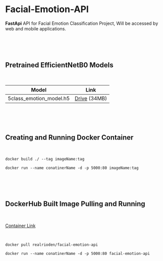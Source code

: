 # Facial-Emotion-API
<b>FastApi</b> API for Facial Emotion Classification Project, Will be accessed by web and mobile applications.

<br>
<br>
<br>

## Pretrained EfficientNetB0 Models
<br>

| Model | Link |
| ------------- | ------------- |
| 5class_emotion_model.h5 | [Drive](https://drive.google.com/file/d/1oF8c23sWTBkyYsXD8KvNGDBDMLrlnx6p/view?usp=sharing) (34MB) |

<br>
<br>
<br>


## Creating and Running Docker Container
<br>

```
docker build ./ --tag imageName:tag
```

```
docker run --name conatinerName -d -p 5000:80 imageName:tag
```

<br>
<br>
<br>


## DockerHub Built Image Pulling and Running

<br>

<a href="https://hub.docker.com/r/realrioden/facial-emotion-api">Container Link</a>

<br>

```
docker pull realrioden/facial-emotion-api
```

```
docker run --name conatinerName -d -p 5000:80 facial-emotion-api
```



## 
